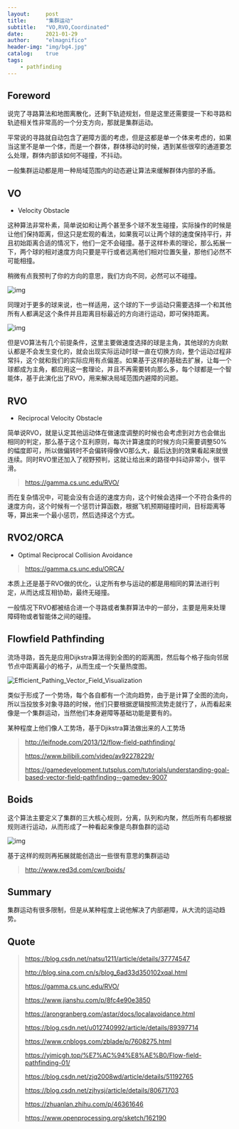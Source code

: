 ```yaml
---
layout:     post
title:      "集群运动"
subtitle:   "VO,RVO,Coordinated"
date:       2021-01-29
author:     "elmagnifico"
header-img: "img/bg4.jpg"
catalog:    true
tags:
    - pathfinding
---
```


## Foreword

说完了寻路算法和地图离散化，还剩下轨迹规划，但是这里还需要提一下和寻路和轨迹相关性非常高的一个分支方向，那就是集群运动。

平常说的寻路就自动包含了避障方面的考虑，但是这都是单一个体来考虑的，如果当这里不是单一个体，而是一个群体，群体移动的时候，遇到某些很窄的通道要怎么处理，群体内部该如何不碰撞，不抖动。

一般集群运动都是用一种局域范围内的动态避让算法来缓解群体内部的矛盾。



## VO

- Velocity Obstacle

这种算法非常朴素，简单说如和让两个甚至多个球不发生碰撞，实际操作的时候是让他们保持距离，但这只是宏观的看法，如果我可以让两个球的速度保持平行，并且初始距离合适的情况下，他们一定不会碰撞。基于这样朴素的理论，那么拓展一下，两个球的相对速度方向只要是平行或者远离他们相对位置矢量，那他们必然不可能相撞。

稍微有点我预判了你的方向的意思，我们方向不同，必然可以不碰撞。

![img](https://i.loli.net/2021/01/28/2HL5kxwSVZvm43g.jpg)

同理对于更多的球来说，也一样适用，这个球的下一步运动只需要选择一个和其他所有人都满足这个条件并且距离目标最近的方向进行运动，即可保持距离。

![img](https://i.loli.net/2021/01/28/JEx96IBsvagbRZ7.jpg)

但是VO算法有几个前提条件，这里主要做速度选择的球是主角，其他球的方向默认都是不会发生变化的，就会出现实际运动时球一直在切换方向，整个运动过程非常抖，这个就和我们的实际应用有点偏差。如果基于这样的基础去扩展，让每一个球都成为主角，都应用这一套理论，并且不再需要转向那么多，每个球都是一个智能体，基于此演化出了RVO，用来解决局域范围内避障的问题。



## RVO

- Reciprocal Velocity Obstacle

简单说RVO，就是认定其他运动体在做速度调整的时候也会考虑到对方也会做出相同的判定，那么基于这个互利原则，每次计算速度的时候方向只需要调整50%的幅度即可，所以做偏转时不会偏转得像VO那么大，最后达到的效果看起来就很连续。同时RVO里还加入了视野预判，这就让给出来的路径中抖动非常小，很平滑。

> https://gamma.cs.unc.edu/RVO/

而在复杂情况中，可能会没有合适的速度方向，这个时候会选择一个不符合条件的速度方向，这个时候有一个惩罚计算函数，根据飞机预期碰撞时间，目标距离等等，算出来一个最小惩罚，然后选择这个方式。



## RVO2/ORCA

- Optimal Reciprocal Collision Avoidance

> https://gamma.cs.unc.edu/ORCA/

本质上还是基于RVO做的优化，认定所有参与运动的都是用相同的算法进行判定，从而达成互相协助，最终无碰撞。

一般情况下RVO都被结合进一个寻路或者集群算法中的一部分，主要是用来处理障碍物或者智能体之间的碰撞。



## Flowfield Pathfinding

流场寻路，首先是应用Dijkstra算法得到全图的的距离图，然后每个格子指向邻居节点中距离最小的格子，从而生成一个矢量热度图。

![Efficient_Pathing_Vector_Field_Visualization](https://i.loli.net/2021/01/29/iTRmfLHA7Wj9O48.png)



类似于形成了一个势场，每个各自都有一个流向趋势，由于是计算了全图的流向，所以当投放多对象寻路的时候，他们只要根据逻辑按照流势走就行了，从而看起来像是一个集群运动，当然他们本身避障等基础功能是要有的。

某种程度上他们像人工势场，基于Djikstra算法做出来的人工势场

> http://leifnode.com/2013/12/flow-field-pathfinding/
>
> https://www.bilibili.com/video/av92278229/
>
> https://gamedevelopment.tutsplus.com/tutorials/understanding-goal-based-vector-field-pathfinding--gamedev-9007



## Boids

这个算法主要定义了集群的三大核心规则，分离，队列和内聚，然后所有鸟都根据规则进行运动，从而形成了一种看起来像是鸟群鱼群的运动

![img](https://i.loli.net/2021/01/29/VP6nBbdGLwHcUpj.gif)

基于这样的规则再拓展就能创造出一些很有意思的集群运动

> http://www.red3d.com/cwr/boids/



## Summary

集群运动有很多限制，但是从某种程度上说他解决了内部避障，从大流的运动趋势。



## Quote

> https://blog.csdn.net/natsu1211/article/details/37774547
>
> http://blog.sina.com.cn/s/blog_6ad33d350102xqal.html
>
> https://gamma.cs.unc.edu/RVO/
>
> https://www.jianshu.com/p/8fc4e90e3850
>
> https://arongranberg.com/astar/docs/localavoidance.html
>
> https://blog.csdn.net/u012740992/article/details/89397714
>
> https://www.cnblogs.com/zblade/p/7608275.html
>
> https://yimicgh.top/%E7%AC%94%E8%AE%B0/Flow-field-pathfinding-01/
>
> https://blog.csdn.net/zjq2008wd/article/details/51192765
>
> https://blog.csdn.net/zjhysj/article/details/80671703
>
> https://zhuanlan.zhihu.com/p/46361646
>
> https://www.openprocessing.org/sketch/162190

